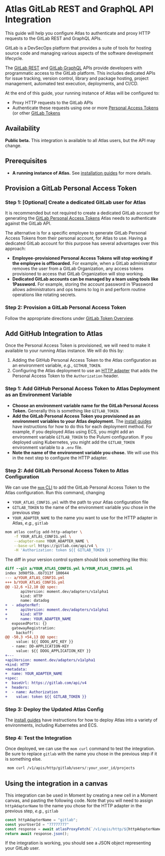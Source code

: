 # Atlas GitLab REST and GraphQL API Integration

This guide will help you configure Atlas to authenticate and proxy HTTP requests to the GitLab REST and GraphQL APIs.

GitLab is a DevSecOps platform that provides a suite of tools for hosting source code and managing various aspects of the software development lifecycle.

The [GitLab REST][gl-rest-api] and [GitLab GraphQL][gl-gql-api] APIs provide developers with programmatic access to the GitLab platform.
This includes dedicated APIs for issue tracking, version control, library and package hosting, project management, automated test execution, deployments, and CI/CD.

At the end of this guide, your running instance of Atlas will be configured to:

-   Proxy HTTP requests to the GitLab APIs
-   Authenticate these requests using one or more [Personal Access Tokens][personal-access-tokens] (or other [GitLab Tokens][gitlab-token-overview]

## Availability

**Public beta.** This integration is available to all Atlas users, but the API may change.

## Prerequisites

-   **A running instance of Atlas.** See [installation guides][install-guides] for more details.

## Provision a GitLab Personal Access Token

### Step 1: [Optional] Create a dedicated GitLab user for Atlas

It is recommended but not required to create a dedicated GitLab account for generating the [GitLab Personal Access Tokens][personal-access-tokens] Atlas needs to authenticate against the GitLab API.

The alternative is for a specific employee to generate GitLab Personal Access Tokens from their personal account, for Atlas to use.
Having a dedicated GitLab account for this purpose has several advantages over this approach:

-   **Employee-provisioned Personal Access Tokens will stop working if the employee is offboarded.**
    For example, when a GitLab administrator removes the user from a GitLab Organization, any access tokens provisioned to access that GitLab Organization will stop working.
-   **Dedicated GitLab accounts can be managed by a team using tools like 1Password.**
    For example, storing the account password in 1Password allows administrators and ops teams to log in and perform routine operations like rotating secrets.

### Step 2: Provision a GitLab Personal Access Token

Follow the appropriate directions under [GitLab Token Overview][gitlab-token-overview].

## Add GitHub Integration to Atlas

Once the Personal Access Token is provisioned, we will need to make it available to your running Atlas instance.
We will do this by:

1. Adding the GitHub Personal Access Token to the Atlas configuration as an environment variable, _e.g._, `GITHUB_TOKEN`.
1. Configuring the Atlas deployment to use an [HTTP adapter][http-adapter] that adds the Personal Access Token to the `Authorization` header.

### Step 1: Add GitHub Personal Access Token to Atlas Deployment as an Environment Variable

-   **Choose an environment variable name for the GitLab Personal Access Token.** Generally this is something like `GITLAB_TOKEN`.
-   **Add the GitLab Personal Access Token you provisioned as an environment variables to your Atlas deployment.**
    The [install guides][install-guides] have instructions for how to do this for each deployment method.
    For example, if you deployed Atlas using ECS, you might add an environment variable `GITLAB_TOKEN` to the Pulumi configuration.
    If you deployed using Kubernetes, you might add the `GITLAB_TOKEN` environment variable to a `.env` file.
-   **Note the name of the environment variable you chose.** We will use this in the next step to configure the HTTP adapter.

### Step 2: Add GitLab Personal Access Token to Atlas Configuration

We can use the [`mom` CLI][mom] to add the GitLab Personal Access Token to the Atlas configuration.
Run this command, changing

-   `YOUR_ATLAS_CONFIG.yml` with the path to your Atlas configuration file
-   `GITLAB_TOKEN` to the name of the environment variable you chose in the previous step
-   `YOUR_ADAPTER_NAME` to the name you want to use for the HTTP adapter in Atlas, _e.g._, `gitlab`

```sh
mom atlas config add-http-adapter \
    -f YOUR_ATLAS_CONFIG.yml \
    --adapter-name YOUR_ADAPTER_NAME \
    --base-url https://gitlab.com/api/v4 \
    -H 'Authorization: token ${{ GITLAB_TOKEN }}'
```

The diff in your version control system should look something like this:

```diff
diff --git a/YOUR_ATLAS_CONFIG.yml b/YOUR_ATLAS_CONFIG.yml
index 3d98f5b..6b7313f 100644
--- a/YOUR_ATLAS_CONFIG.yml
+++ b/YOUR_ATLAS_CONFIG.yml
@@ -12,6 +12,10 @@ spec:
       apiVersion: moment.dev/adapters/v1alpha1
       kind: HTTP
       name: datadog
+  - adapterRef:
+      apiVersion: moment.dev/adapters/v1alpha1
+      kind: HTTP
+      name: YOUR_ADAPTER_NAME
   exposedPorts: {}
   gatewayRegistration:
     backoff:
@@ -50,3 +54,13 @@ spec:
     value: ${{ DDOG_API_KEY }}
   - name: DD-APPLICATION-KEY
     value: ${{ DDOG_APPLICATION_KEY }}
+---
+apiVersion: moment.dev/adapters/v1alpha1
+kind: HTTP
+metadata:
+  name: YOUR_ADAPTER_NAME
+spec:
+  baseUrl: https://gitlab.com/api/v4
+  headers:
+  - name: Authorization
+    value: token ${{ GITLAB_TOKEN }}
```

### Step 3: Deploy the Updated Atlas Config

The [install guides][install-guides] have instructions for how to deploy Atlas into a variety of environments, including Kubernetes and ECS.

### Step 4: Test the Integration

Once deployed, we can use the `mom curl` command to test the integration.
Be sure to replace `gitlab` with the name you chose in the previous step if it is something else.

```sh
 mom curl /v1/apis/http/gitlab/users/:your_user_id/projects
 ```

## Using the integration in a canvas

This integration can be used in Moment by creating a new cell in a Moment canvas, and pasting the following code.
Note that you will need to assign `httpAdapterName` to the name you chose for the HTTP adapter in the previous step, _e.g._, `gitlab` 

```typescript
const httpAdapterName = "gitlab";
const yourUserId = "77777777"
const response = await atlasProxyFetch(`/v1/apis/http/${httpAdapterName}/users/${yourUserId}/projects`);
return await response.json();
```

If the integration is working, you should see a JSON object representing your GitLab user.

[gl-rest-api]: https://docs.gitlab.com/ee/api/rest/
[gl-gql-api]: https://docs.gitlab.com/ee/api/graphql/
[http-adapter]: /atlas-docs/integrations/http-and-rest-apis.md
[mom]: /atlas-docs/Installations/mom-cli-reference.md
[install-guides]: /atlas-docs/Installations/
[personal-access-tokens]: https://docs.gitlab.com/ee/user/profile/personal_access_tokens.html
[gitlab-token-overview]: https://docs.gitlab.com/ee/security/token_overview.html
